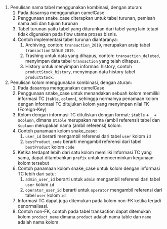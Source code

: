 1. Penulisan nama tabel menggunakan kombinasi, dengan aturan:
	1. Pada dasarnya menggunakan camelCase
	2. Penggunaan snake_case diterapkan untuk tabel turunan, pemisah nama asli dan tujuan turunan
	3. Tabel turunan yaitu tabel yang diturunkan dari tabel yang lain tetapi tidak digunakan pada flow utama proses bisnis.
	3. Contoh implementasi tabel turunan diantaranya:
		1. Archiving, contoh: `transaction_2019`, merupakan arsip tabel `transaction` tahun `2019`.
		2. Trashing untuk data yang dihapus, contoh: `transaction_deleted`, menyimpan data tabel `transaction` yang telah dihapus.
		3. History untuk menyimpan informasi history, contoh `productStock_history`, menyimpan data history tabel `productStock`.
2. Penulisan kolom menggunakan kombinasi, dengan aturan:
	1. Pada dasarnya menggunakan camelCase
	2. Penggunaan snake_case untuk menandakan sebuah kolom memiliki informasi TC (`table`, `column`), sehingga normalnya penamaan kolom dengan informasi TC ditujukan kolom yang menyimpan nilai FK (Foreign-Key)
	3. Kolom dengan informasi TC dituliskan dengan format: `$table` + `_` + `$column`, dimana `$table` merupakan nama (ambil referensi) tabel dan `$column` merupakan nama (ambil referensi) kolom.
	4. Contoh panamaan kolom snake_case:
		1. `user_id` berarti mengambil referensi dari tabel `user` kolom `id`
		2. `bestProduct_code` berarti mengambil referensi dari tabel `bestProduct` kolom `code`
	5. Ketika terdapat lebih dari satu kolom memiliki Informasi TC yang sama, dapat ditambahkan `prefix` untuk mencerminkan kegunaan kolom tersebut
	6. Contoh panamaan kolom snake_case untuk kolom dengan informasi TC lebih dari satu:
		1. `admin_user_id` berarti untuk `admin` mengambil referensi dari tabel `user` kolom `id`
		2. `operator_user_id` berarti untuk `operator` mengambil referensi dari tabel `user` kolom `id`
	7. Informasi TC dapat juga ditemukan pada kolom non-FK ketika terjadi denormalisasi.
	8. Contoh non-FK, contoh pada tabel transaction dapat ditemukan kolom `product_name` dimana `product` adalah nama table dan `name` adalah nama kolom